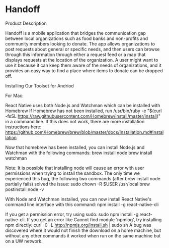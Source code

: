# Handoff

Product Description

Handoff is a mobile application that bridges the communication gap between local organizations such as food banks and non-profits and community members looking to donate. The app allows organizations to post requests about general or specific needs, and then users can browse through this information through either a request feed or a map that displays requests at the location of the organization. A user might want to use it because it can keep them aware of the needs of organizations, and it provides an easy way to find a place where items to donate can be dropped off.

Installing Our Toolset for Andriod

For Mac:

React Native uses both Node.js and Watchman which can be installed with Homebrew
If Homebrew has not been installed, run 
/usr/bin/ruby -e "$(curl -fsSL https://raw.githubusercontent.com/Homebrew/install/master/install)"
in a command line. If this does not work, there are more installation instructions here:
https://github.com/Homebrew/brew/blob/master/docs/Installation.md#installation

Now that homebrew has been installed, you can install Node.js and Watchman with the following commands:
brew install node
brew install watchman

Note: It is possible that installing node will cause an error with user permissions when trying to install the sandbox. The only time we experienced this bug, the following two commands (after brew install node partially fails) solved the issue:
sudo chown -R $USER /usr/local
brew postinstall node -v

With Node and Watchman installed, you can now install React Native's command line interface with this command:
npm install -g react-native-cli

If you get a permission error, try using sudo: sudo npm install -g react-native-cli.
If you get an error like Cannot find module 'npmlog', try installing npm directly: curl -0 -L http://npmjs.org/install.sh | sudo sh
A bug was discovered where it would not finish the download on a home machine, but without any other commands it worked when run on the same machine but on a UW network.

